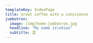 ```yaml
---
templateKey: IndexPage
title: Great coffee with a conscience
jumbotron:
  image: /img/home-jumbotron.jpg
  headline: "My name is\nXian"
  subtitle: 显
---
```

